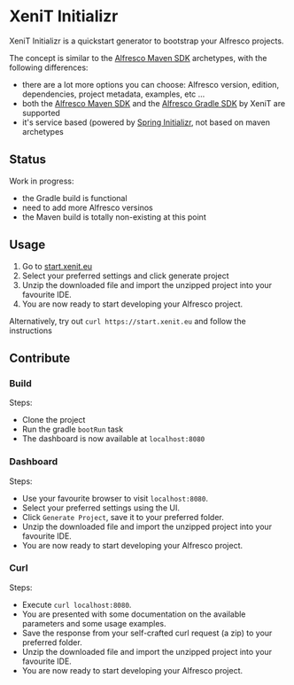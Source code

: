 # XeniT Initializr

XeniT Initializr is a quickstart generator to bootstrap your Alfresco projects.

The concept is similar to the [Alfresco Maven SDK](https://github.com/Alfresco/alfresco-sdk) archetypes, with the following differences:
* there are a lot more options you can choose: Alfresco version, edition, dependencies, project metadata, examples, etc ...
* both the [Alfresco Maven SDK](https://github.com/Alfresco/alfresco-sdk) and the [Alfresco Gradle SDK](https://github.com/xenit-eu/alfresco-gradle-sdk) by XeniT are supported
* it's service based (powered by [Spring Initializr](https://github.com/spring-io/initializr), not based on maven archetypes

## Status

Work in progress:

* the Gradle build is functional
* need to add more Alfresco versinos
* the Maven build is totally non-existing at this point

## Usage

1. Go to [start.xenit.eu](https://start.xenit.eu)
2. Select your preferred settings and click generate project
3. Unzip the downloaded file and import the unzipped project into your favourite IDE.
4. You are now ready to start developing your Alfresco project.

Alternatively, try out `curl https://start.xenit.eu` and follow the instructions

## Contribute

### Build

Steps:  
* Clone the project
* Run the gradle `bootRun` task
* The dashboard is now available at `localhost:8080`

### Dashboard

Steps:
* Use your favourite browser to visit `localhost:8080`.
* Select your preferred settings using the UI.
* Click `Generate Project`, save it to your preferred folder.
* Unzip the downloaded file and import the unzipped project into your favourite IDE.
* You are now ready to start developing your Alfresco project.

### Curl

Steps:
* Execute `curl localhost:8080`.
* You are presented with some documentation on the available parameters and some usage examples.
* Save the response from your self-crafted curl request (a zip) to your preferred folder.
* Unzip the downloaded file and import the unzipped project into your favourite IDE.
* You are now ready to start developing your Alfresco project.
